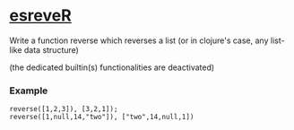 # [esreveR](https://www.codewars.com/kata/5413759479ba273f8100003d) #

Write a function reverse which reverses a list (or in clojure's case, any list-like data structure)

(the dedicated builtin(s) functionalities are deactivated)

### Example ###

    reverse([1,2,3]), [3,2,1]);
    reverse([1,null,14,"two"]), ["two",14,null,1])

